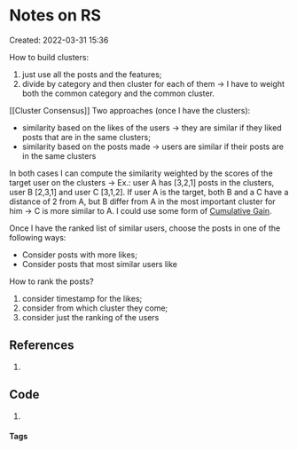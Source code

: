 # Notes on RS
Created: 2022-03-31 15:36

How to build clusters:
1. just use all the posts and the features;
2. divide by category and then cluster for each of them -> I have to weight both the common category and the common cluster. 

[[Cluster Consensus]]
Two approaches (once I have the clusters):
- similarity based on the likes of the users -> they are similar if they liked posts that are in the same clusters;
- similarity based on the posts made -> users are similar if their posts are in the same clusters

In both cases I can compute the similarity weighted by the scores of the target user on the clusters -> Ex.: user A has \[3,2,1\] posts in the clusters, user B \[2,3,1\] and user C \[3,1,2\]. If user A is the target, both B and a C have a distance of 2 from A, but B differ from A in the most important cluster for him -> C is more similar to A. I could use some form of [Cumulative Gain](https://machinelearningmedium.com/2017/07/24/discounted-cumulative-gain/).

Once I have the ranked list of similar users, choose the posts in one of the following ways:
-  Consider posts with more likes;
-  Consider posts that most similar users like

How to rank the posts?
1. consider timestamp for the likes;
2. consider from which cluster they come;
3. consider just the ranking of the users


## References
1. 

## Code
1. 

#### Tags